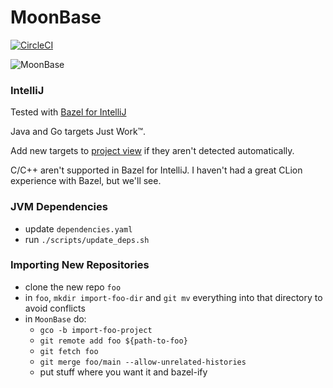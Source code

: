 # MoonBase

[![CircleCI](https://dl.circleci.com/status-badge/img/gh/muchq/MoonBase/tree/main.svg?style=svg)](https://dl.circleci.com/status-badge/redirect/gh/muchq/MoonBase/tree/main)

![MoonBase](moon.gif)

### IntelliJ
Tested with [Bazel for IntelliJ](https://plugins.jetbrains.com/plugin/8609-bazel-for-intellij)

Java and Go targets Just Work™.

Add new targets to [project view](/.ijwb/.bazelproject) if they aren't detected automatically.

C/C++ aren't supported in Bazel for IntelliJ. I haven't had a great CLion experience with Bazel, but we'll see.

### JVM Dependencies
 - update `dependencies.yaml`
 - run `./scripts/update_deps.sh`

### Importing New Repositories
 - clone the new repo `foo`
 - in `foo`, `mkdir import-foo-dir` and `git mv` everything into that directory to avoid conflicts
 - in `MoonBase` do:
   - `gco -b import-foo-project`
   - `git remote add foo ${path-to-foo}`
   - `git fetch foo`
   - `git merge foo/main --allow-unrelated-histories`
   - put stuff where you want it and bazel-ify
